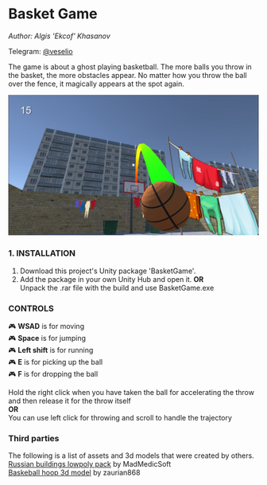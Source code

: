 # Basket Game

*Author: Algis 'Ekcof' Khasanov* 

Telegram: [@veselio](https://t.me/veselio)

The game is about a ghost playing basketball. The more balls you throw in the basket, the more obstacles appear. No matter how you throw the ball over the fence, it magically appears at the spot again.

![Trading Screen](https://github.com/Ekcof/BasketGame/blob/main/Assets/Textures/Screen01.JPG)

### 1. INSTALLATION
1. Download this project's Unity package 'BasketGame'.
2. Add the package in your own Unity Hub and open it.
**OR**<br />
Unpack the .rar file with the build and use BasketGame.exe

### CONTROLS

:video_game: **WSAD** is for moving<br />
:video_game: **Space** is for jumping<br />
:video_game: **Left shift** is for running<br />
:video_game: **E** is for picking up the ball<br />
:video_game: **F** is for dropping the ball<br />

Hold the right click when you have taken the ball for accelerating the throw and then release it for the throw itself<br />
**OR**<br />
You can use left click for throwing and scroll to handle the trajectory<br />

### Third parties
The following is a list of assets and 3d models that were created by others.
[Russian buildings lowpoly pack](https://assetstore.unity.com/packages/3d/environments/urban/russian-buildings-lowpoly-pack-80518)
by MadMedicSoft<br />
[Baskeball hoop 3d model](https://free3d.com/ru/3d-model/basketball-hoop-47554.html)
by zaurian868<br />
